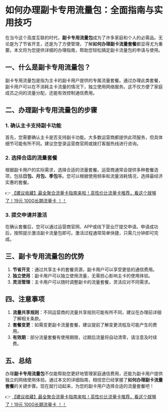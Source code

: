 # 如何办理副卡专用流量包：全面指南与实用技巧

在当今这个高度互联的时代，**副卡专用流量包**成为了许多家庭和个人的必需品。无论是为了节省开支，还是为了方便管理，了解**如何办理副卡流量套餐**都显得尤为重要。本文将为您提供详细的办理指南，帮助您轻松搞定副卡流量包的申请与使用。

## 一、什么是副卡专用流量包？

副卡专用流量包是指为主卡的副卡用户提供的专属流量套餐。通过办理此类套餐，副卡用户可以在不消耗主卡流量的情况下，独立使用网络服务。这不仅方便了家庭成员之间的流量分配，还能有效控制通信费用。

## 二、办理副卡专用流量包的步骤

### 1. 确认主卡支持副卡功能

首先，您需要确认主卡是否支持副卡功能。大多数运营商都提供此项服务，但具体细节可能有所不同。建议您登录运营商官网或拨打客服热线进行咨询。

### 2. 选择合适的流量套餐

根据副卡用户的实际需求，选择合适的流量套餐。运营商通常会提供多种套餐选项，包括**日包、月包、季包**等。您可以根据使用频率和流量消耗情况，选择最经济实惠的套餐。

👉 [【建议收藏】最全聚合流量卡指南来啦！高性价比流量卡推荐，看这个就够了！19元 100G长期流量卡 ！！](https://bit.ly/Liuliangka)

### 3. 提交申请并激活

在确认套餐后，您可以通过运营商官网、APP或线下营业厅提交申请。申请成功后，按照提示激活副卡流量包即可。激活过程通常简单快捷，只需几分钟即可完成。

## 三、副卡专用流量包的优势

1. **节省开支**：通过共享主卡的套餐资源，副卡用户可以享受更低的通信费用。
2. **独立使用**：副卡用户可以独立使用流量，无需担心影响主卡的使用体验。
3. **灵活管理**：主卡用户可以随时调整副卡的流量套餐，灵活应对不同需求。

## 四、注意事项

1. **流量共享规则**：不同运营商的流量共享规则可能有所不同，建议在办理前详细了解相关条款。
2. **套餐变更**：如需变更副卡流量套餐，建议提前了解变更流程及可能产生的费用。
3. **有效期**：部分流量套餐有使用期限，过期后流量将自动清零，请注意及时续费。

## 五、总结

办理**副卡专用流量包**不仅能帮助您更好地管理家庭通信费用，还能为副卡用户提供独立的网络使用体验。通过本文的详细指南，相信您已经掌握了**如何办理副卡流量套餐**的关键步骤。现在就行动起来，为您的副卡用户选择合适的流量套餐吧！

👉 [【建议收藏】最全聚合流量卡指南来啦！高性价比流量卡推荐，看这个就够了！19元 100G长期流量卡 ！！](https://bit.ly/Liuliangka)